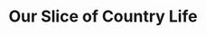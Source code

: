---
title: "Our Slice of Country Life"
url: /diss/our-slice-of-country-life/
shop: interior decoration
---
